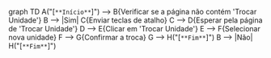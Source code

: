 graph TD
    A("[`**Início**`]") --> B{Verificar se a página não contém 'Trocar Unidade'}
    B --> |Sim| C{Enviar teclas de atalho}
    C --> D{Esperar pela página de 'Trocar Unidade'}
    D --> E{Clicar em 'Trocar Unidade'}
    E --> F{Selecionar nova unidade}
    F --> G{Confirmar a troca}
    G --> H("[`**Fim**`]")
    B --> |Não| H("[`**Fim**`]")


